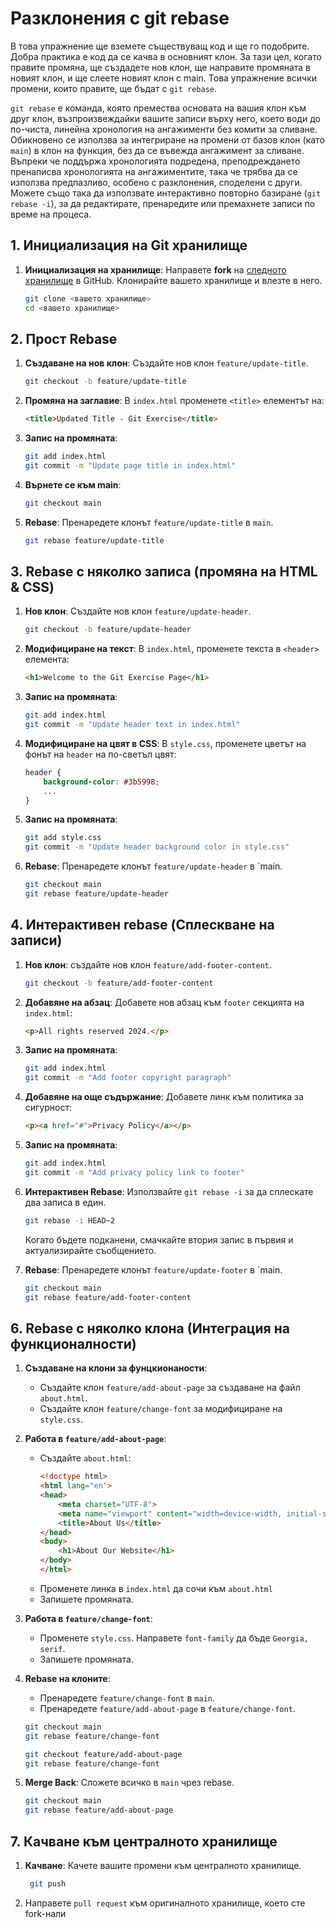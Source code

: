 # Разклонения с git rebase

В това упражнение ще вземете съществуващ код и ще го подобрите. Добра практика е код да се качва в основният клон. За тази цел, когато правите промяна, ще създадете нов клон, ще направите промяната в новият клон, и ще слеете новият клон с  main. Това упражнение всички промени, които правите, ще бъдат с `git rebase`.

`git rebase` е команда, която премества основата на вашия клон към друг клон, възпроизвеждайки вашите записи върху него, което води до по-чиста, линейна хронология на ангажименти без комити за сливане. Обикновено се използва за интегриране на промени от базов клон (като `main`) в клон на функция, без да се въвежда ангажимент за сливане. Въпреки че поддържа хронологията подредена, преподреждането пренаписва хронологията на ангажиментите, така че трябва да се използва предпазливо, особено с разклонения, споделени с други. Можете също така да използвате интерактивно повторно базиране (`git rebase -i`), за да редактирате, пренаредите или премахнете записи по време на процеса.

## 1. Инициализация на Git хранилище

1. **Инициализация на хранилище**: Направете **fork** на [следното хранилище](https://github.com/yordan-vladov/example-html) в GitHub. Клонирайте вашето хранилище и влезте в него.
   ```bash
   git clone <вашето хранилище>
   cd <вашето хранилище>
   ```

## 2. Прост Rebase
1. **Създаване на нов клон**: Създайте нов клон `feature/update-title`.
   ```bash
   git checkout -b feature/update-title
   ```

2. **Промяна на заглавие**: В `index.html` променете `<title>` елементът на:
   ```html
   <title>Updated Title - Git Exercise</title>
   ```

3. **Запис на промяната**:
   ```bash
   git add index.html
   git commit -m "Update page title in index.html"
   ```

4. **Върнете се към main**:
   ```bash
   git checkout main
   ```

5. **Rebase**: Пренаредете клонът `feature/update-title` в `main`.
   ```bash
   git rebase feature/update-title
   ```

## 3. Rebase с няколко записа (промяна на HTML & CSS)
1. **Нов клон**: Създайте нов клон `feature/update-header`.
   ```bash
   git checkout -b feature/update-header
   ```

2. **Модифициране на текст**: В `index.html`, променете текста в `<header>` елемента:
   ```html
   <h1>Welcome to the Git Exercise Page</h1>
   ```

3. **Запис на промяната**:
   ```bash
   git add index.html
   git commit -m "Update header text in index.html"
   ```

4. **Модифициране на цвят в CSS**: В `style.css`, променете цветът на фонът на `header` на по-светъл цвят:
   ```css
   header {
       background-color: #3b5998;
	   ...
   }
   ```

5. **Запис на промяната**:
   ```bash
   git add style.css
   git commit -m "Update header background color in style.css"
   ```

6. **Rebase**: Пренаредете клонът  `feature/update-header` в `main.
   ```bash
   git checkout main
   git rebase feature/update-header
   ```

## 4. Интерактивен rebase (Сплескване на записи)
1. **Нов клон**: създайте нов клон `feature/add-footer-content`.
   ```bash
   git checkout -b feature/add-footer-content
   ```

2. **Добавяне на абзац**: Добавете нов абзац към `footer` секцията на `index.html`:
   ```html
   <p>All rights reserved 2024.</p>
   ```

3. **Запис на промяната**:
   ```bash
   git add index.html
   git commit -m "Add footer copyright paragraph"
   ```

4. **Добавяне на още съдържание**: Добавете линк към политика за сигурност:
   ```html
   <p><a href="#">Privacy Policy</a></p>
   ```

5. **Запис на промяната**:
   ```bash
   git add index.html
   git commit -m "Add privacy policy link to footer"
   ```

6. **Интерактивен Rebase**: Използвайте `git rebase -i` за да сплескате два записа в един.
   ```bash
   git rebase -i HEAD~2
   ```

   Когато бъдете подканени, смачкайте втория запис в първия и актуализирайте съобщението.

7. **Rebase**: Пренаредете клонът  `feature/update-footer` в `main.
   ```bash
   git checkout main
   git rebase feature/add-footer-content
   ```

## 6. Rebase с няколко клона (Интеграция на функционалности)
1. **Създаване на клони за фунцкионаности**:
   - Създайте клон `feature/add-about-page` за създаване на файл `about.html`.
   - Създайте клон `feature/change-font` за модифициране на `style.css`.

2. **Работа в `feature/add-about-page`**:
   - Създайте `about.html`:
     ```html
     <!doctype html>
     <html lang="en">
     <head>
         <meta charset="UTF-8">
         <meta name="viewport" content="width=device-width, initial-scale=1.0">
         <title>About Us</title>
     </head>
     <body>
         <h1>About Our Website</h1>
     </body>
     </html>
     ```
   - Променете линка в `index.html` да сочи към `about.html`
   - Запишете промяната.

3. **Работа в `feature/change-font`**:
   - Променете `style.css`. Направете `font-family` да бъде `Georgia, serif`.
   - Запишете промяната.

4. **Rebase на клоните**:
   - Пренаредете `feature/change-font` в `main`.
   - Пренаредете `feature/add-about-page` в `feature/change-font`.

   ```bash
   git checkout main
   git rebase feature/change-font

   git checkout feature/add-about-page
   git rebase feature/change-font
   ```

5. **Merge Back**: Сложете всичко в `main` чрез rebase.
   ```bash
   git checkout main
   git rebase feature/add-about-page
   ```

## 7. Качване към централното хранилище

1. **Качване**: Качете вашите промени към централното хранилище.
   ```bash
    git push
    ```

2. Направете `pull request` към оригиналното хранилище, което сте fork-нали
